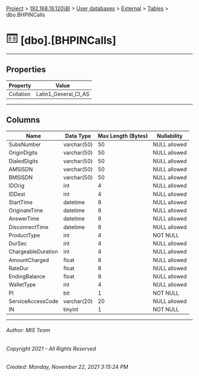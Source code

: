 #### 

[Project](../../../../index.md) > [192.168.19.120\\BI](../../../index.md) > [User databases](../../index.md) > [External](../index.md) > [Tables](Tables.md) > dbo.BHPINCalls

# ![Tables](../../../../Images/Table32.png) [dbo].[BHPINCalls]

---

## <a name="#properties"></a>Properties

| Property | Value |
|---|---|
| Collation | Latin1_General_CI_AS |


---

## <a name="#columns"></a>Columns

| Name | Data Type | Max Length (Bytes) | Nullability |
|---|---|---|---|
| SubsNumber | varchar(50) | 50 | NULL allowed |
| OriginDigits | varchar(50) | 50 | NULL allowed |
| DialedDigits | varchar(50) | 50 | NULL allowed |
| AMSISDN | varchar(50) | 50 | NULL allowed |
| BMSISDN | varchar(50) | 50 | NULL allowed |
| IDOrig | int | 4 | NULL allowed |
| IDDest | int | 4 | NULL allowed |
| StartTime | datetime | 8 | NULL allowed |
| OriginateTime | datetime | 8 | NULL allowed |
| AnswerTime | datetime | 8 | NULL allowed |
| DisconnectTime | datetime | 8 | NULL allowed |
| ProductType | int | 4 | NOT NULL |
| DurSec | int | 4 | NULL allowed |
| ChargeableDuration | int | 4 | NULL allowed |
| AmountCharged | float | 8 | NULL allowed |
| RateDur | float | 8 | NULL allowed |
| EndingBalance | float | 8 | NULL allowed |
| WalletType | int | 4 | NULL allowed |
| PI | bit | 1 | NOT NULL |
| ServiceAccessCode | varchar(20) | 20 | NULL allowed |
| IN | tinyint | 1 | NOT NULL |


---

###### Author:  MIS Team

###### Copyright 2021 - All Rights Reserved

###### Created: Monday, November 22, 2021 3:15:24 PM

